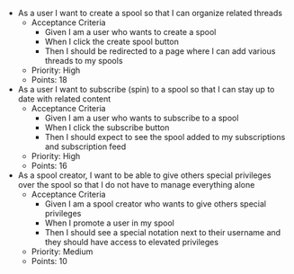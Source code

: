 - As a user I want to create a spool so that I can organize related threads
  - Acceptance Criteria
    - Given I am a user who wants to create a spool
    - When I click the create spool button
    - Then I should be redirected to a page where I can add various threads to my spools
  - Priority: High
  - Points: 18
- As a user I want to subscribe (spin) to a spool so that I can stay up to date with related content
  - Acceptance Criteria
    - Given I am a user who wants to subscribe to a spool
    - When I click the subscribe button
    - Then I should expect to see the spool added to my subscriptions and subscription feed
  - Priority: High
  - Points: 16
- As a spool creator, I want to be able to give others special privileges over the spool so that I do not have to manage everything alone
  - Acceptance Criteria
    - Given I am a spool creator who wants to give others special privileges
    - When I promote a user in my spool
    - Then I should see a special notation next to their username and they should have access to elevated privileges
  - Priority: Medium
  - Points: 10